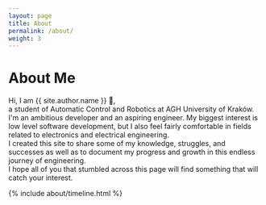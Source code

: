 ```yaml
---
layout: page
title: About
permalink: /about/
weight: 3
---
```


# **About Me**

Hi, I am {{ site.author.name }} :wave:,\
a student of Automatic Control and Robotics at AGH University of Kraków. I'm an ambitious developer and an aspiring engineer. My biggest interest is low level software development, but I also feel fairly comfortable in fields related to electronics and electrical engineering.\
I created this site to share some of my knowledge, struggles, and successes as well as to document my progress and growth in this endless journey of engineering.\
I hope all of you that stumbled across this page will find something that will catch your interest.

<!--
<div class="row">
{% include about/skills.html title="Programming Skills" source=site.data.programming-skills %}
{% include about/skills.html title="Other Skills" source=site.data.other-skills %}
</div>
-->

<div class="row">
{% include about/timeline.html %}
</div>